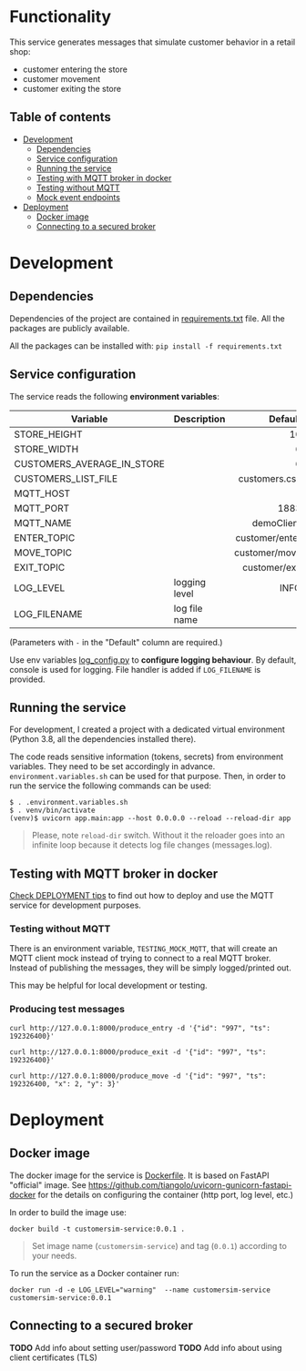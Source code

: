 # Functionality 
This service generates messages that simulate customer behavior in a retail shop:
* customer entering the store
* customer movement 
* customer exiting the store

## Table of contents
* [Development](#development)
  * [Dependencies](#dependencies)
  * [Service configuration](#service-configuration)
  * [Running the service](#running-the-service)
  * [Testing with MQTT broker in docker](#testing-with-mqtt-broker-in-docker)
  * [Testing without MQTT](#testing-without-mqtt)
  * [Mock event endpoints](#mock-event-endpoints)
* [Deployment](#deployment)
  * [Docker image](#docker-image)
  * [Connecting to a secured broker](#connecting-to-a-secured-broker)

# Development

## Dependencies

Dependencies of the project are contained in [requirements.txt](requirements.txt) file. All the packages are publicly
available.

All the packages can be installed with:
`pip install -f requirements.txt`

## Service configuration

The service reads the following **environment variables**:

| Variable                   | Description   |        Default |
|----------------------------|---------------|---------------:|
| STORE_HEIGHT               |               |             10 |
| STORE_WIDTH                |               |              6 |
| CUSTOMERS_AVERAGE_IN_STORE |               |              6 |
| CUSTOMERS_LIST_FILE        |               |  customers.csv |
| MQTT_HOST                  |               |              - |
| MQTT_PORT                  |               |           1883 |
| MQTT_NAME                  |               |     demoClient |
| ENTER_TOPIC                |               | customer/enter |
| MOVE_TOPIC                 |               |  customer/move |
| EXIT_TOPIC                 |               |  customer/exit |
| LOG_LEVEL                  | logging level |           INFO |
| LOG_FILENAME               | log file name |             '' |

(Parameters with `-` in the "Default" column are required.)

Use env variables [log_config.py](./app/log_config.py) to **configure logging behaviour**.
By default, console is used for logging. File handler is added if `LOG_FILENAME` is provided.

## Running the service

For development, I created a project with a dedicated virtual environment (Python 3.8, all the dependencies installed
there).

The code reads sensitive information (tokens, secrets) from environment variables. They need to be set accordingly in
advance.
`environment.variables.sh` can be used for that purpose. Then, in order to run the service the following commands can be
used:

```shell
$ . .environment.variables.sh
$ . venv/bin/activate
(venv)$ uvicorn app.main:app --host 0.0.0.0 --reload --reload-dir app
```

> Please, note `reload-dir` switch. Without it the reloader goes into an infinite loop because it detects log file changes (messages.log).

## Testing with MQTT broker in docker

[Check DEPLOYMENT tips](../DEPLOYMENT.md) to find out how to deploy and use the MQTT service for development purposes.

### Testing without MQTT
There is an environment variable, `TESTING_MOCK_MQTT`, that will create an MQTT client mock instead of trying to connect
to a real MQTT broker. Instead of publishing the messages, they will be simply logged/printed out.

This may be helpful for local development or testing.

### Producing test messages

```shell
curl http://127.0.0.1:8000/produce_entry -d '{"id": "997", "ts": 192326400}'
```

```shell
curl http://127.0.0.1:8000/produce_exit -d '{"id": "997", "ts": 192326400}'
```

```shell
curl http://127.0.0.1:8000/produce_move -d '{"id": "997", "ts": 192326400, "x": 2, "y": 3}'
```

# Deployment

## Docker image
The docker image for the service is [Dockerfile](Dockerfile).
It is based on FastAPI "official" image.
See https://github.com/tiangolo/uvicorn-gunicorn-fastapi-docker
for the details on configuring the container (http port, log level, etc.)

In order to build the image use:

```shell
docker build -t customersim-service:0.0.1 .
```

> Set image name (`customersim-service`) and tag (`0.0.1`) according to
> your needs.

To run the service as a Docker container run:

```shell
docker run -d -e LOG_LEVEL="warning"  --name customersim-service customersim-service:0.0.1
```

## Connecting to a secured broker
**TODO** Add info about setting user/password
**TODO** Add info about using client certificates (TLS)
